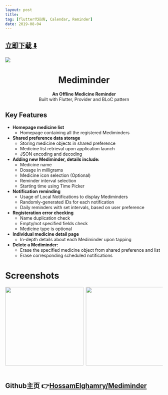 ```yaml
---
layout: post
title:  
tag: [flutter代码库, Calendar, Reminder]
date: 2019-08-04
---
```


 


## [立即下载 ️⬇️ ](https://codeload.github.com/HossamElghamry/Mediminder/zip/master) 


 
![](https://flutterawesome.com/content/images/2019/07/Mediminder.jpg)
 
>
> 
>

 
<h1 align="center">Mediminder</h1>

<div align="center">
  <strong>An Offline Medicine Reminder</strong>
</div>
<div align="center">
  Built with Flutter, Provider and BLoC pattern
</div>

## Key Features
* __Homepage medicine list__ 
  * Homepage containing all the registered Mediminders
* __Shared preference data storage__ 
  * Storing medicine objects in shared preference
  * Medicine list retrieval upon application launch
  * JSON encoding and decoding
* __Adding new Mediminder, details include:__ 
  * Medicine name
  * Dosage in milligrams
  * Medicine icon selection (Optional)
  * Reminder interval selection
  * Starting time using Time Picker
* __Notification reminding__
  * Usage of Local Notifications to display Mediminders
  * Randomly-generated IDs for each notification
  * Daily reminders with set intervals, based on user preference
* __Registeration error checking__ 
  * Name duplication check
  * Empty/not specified fields check
  * Medicine type is optional
* __Individual medicine detail page__ 
  * In-depth details about each Mediminder upon tapping
* __Delete a Mediminder:__ 
  * Erase the specified medicine object from shared preference and list
  * Erase corresponding scheduled notifications 


# Screenshots
<pre>
<img src="https://github.com/HossamElghamry/Mediminder/blob/master/screenshots/Mediminder_Home Screen.jpg" width="250"/> <img src="https://github.com/HossamElghamry/Mediminder/blob/master/screenshots/Mediminder_Register Screen.jpg?raw=true" width="250"/> <img src="https://github.com/HossamElghamry/Mediminder/blob/master/screenshots/Mediminder_ Register Error.jpg?raw=true" width="250"/> <img src="https://github.com/HossamElghamry/Mediminder/blob/master/screenshots/Mediminder_Time Picker.jpg?raw=true" width="250"/> <img src="https://github.com/HossamElghamry/Mediminder/blob/master/screenshots/Mediminder_Data Filled.jpg?raw=true" width="250"/> <img src="https://github.com/HossamElghamry/Mediminder/blob/master/screenshots/Mediminder_Register Success.jpg?raw=true" width="250"/> <img src="https://github.com/HossamElghamry/Mediminder/blob/master/screenshots/Mediminder_Home Screen with Medicine.jpg?raw=true" width="250"/> <img src="https://github.com/HossamElghamry/Mediminder/blob/master/screenshots/Mediminder_Details Screen.jpg?raw=true" width="250"/>  

</pre>


## Github主页 👉[HossamElghamry/Mediminder](http://github.com/HossamElghamry/Mediminder)